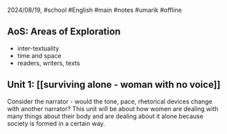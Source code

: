 2024/08/19, #school #English #main #notes #umarik #offline
## AoS: Areas of Exploration
- inter-textuality
- time and space
- readers, writers, texts
## Unit 1: [[surviving alone - woman with no voice]]
Consider the narrator - would the tone, pace, rhetorical devices change with another narrator?
This unit will be about how women are dealing with many things about their body and are dealing about it alone because society is formed in a certain way.
